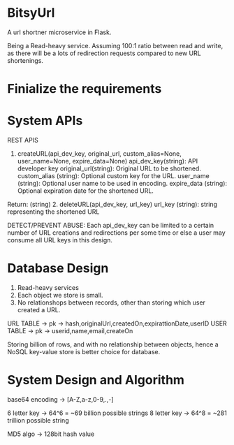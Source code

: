 # BitsyUrl

A url shortner microservice in Flask.

Being a Read-heavy service. Assuming 100:1 ratio between read and write, as there will be a lots of redirection requests compared to new URL shortenings.


# Finialize the requirements

# System APIs

REST APIS

1. createURL(api_dev_key, original_url, custom_alias=None, user_name=None, expire_data=None)
   api_dev_key(string): API developer key
   original_url(string): Original URL to be shortened.
   custom_alias (string): Optional custom key for the URL.
   user_name (string): Optional user name to be used in encoding.
   expire_data (string): Optional expiration date for the shortened URL.

  Return: (string)
2. deleteURL(api_dev_key, url_key)
   url_key (string): string representing the shortened URL

DETECT/PREVENT ABUSE: Each api_dev_key can be limited to a certain number of URL creations and redirections per some time or else a user may consume all URL keys in this design.

# Database Design
1. Read-heavy services
2. Each object we store is small.
3. No relationshops between records, other  than storing which user created a URL.

URL TABLE -> pk -> hash,originalUrl,createdOn,expirattionDate,userID
USER TABLE -> pk -> userid,name,email,createOn

Storing billion of rows, and with no relationship between objects, hence a NoSQL key-value store is better choice for database.

# System Design and Algorithm
base64 encoding -> [A-Z,a-z,0-9,.,-]

6 letter key -> 64^6 = ~69 billion possible strings
8 letter key -> 64^8 = ~281 trillion possible string

MD5 algo -> 128bit hash value
